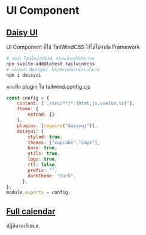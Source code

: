 # UI Component

## [Daisy UI ](https://daisyui.com/) 
UI Component ที่ใช้ TailWindCSS ใช้ได้ไม่จำกัด Framework
```bash
# ติดตั้ง Tailwindcss พร้อมเซ็ตค่าให้เรียบร้อย
npx svelte-add@latest tailwindcss
# เมื่อติดตั้ง daisyui ให้ดูวิธีการตั้งค่าเพิ่มจากในเวป 
npm i daisyui
```
คอนฟิก plugin ใน tailwind.config.cjs
```js
const config = {
	content: ['./src/**/*.{html,js,svelte,ts}'],
	theme: {
		extend: {}
	},
	plugins: [require("daisyui")],
	daisyui: {
		styled: true,
		themes: ["cupcake","cmyk"],
		base: true,
		utils: true,
		logs: true,
		rtl: false,
		prefix: "",
		darkTheme: "dark",
	  },
};
module.exports = config;
```

## [Full calendar](./FullCalendar.md)
ปฎิทินรองรับพ.ศ. 